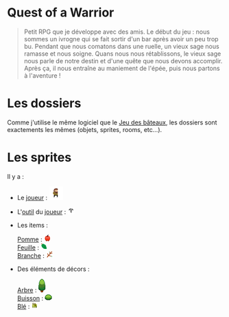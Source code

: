 # Quest of a Warrior
> Petit RPG que je développe avec des amis.
> Le début du jeu : nous sommes un ivrogne qui se fait sortir d'un bar après avoir un peu trop bu. Pendant que nous comatons dans une ruelle, un vieux sage nous ramasse et nous soigne. Quans nous nous rétablissons, le vieux sage nous parle de notre destin et d'une quête que nous devons accomplir. Après ça, il nous entraîne au maniement de l'épée, puis nous partons à l'aventure !

# Les dossiers
Comme j'utilise le même logiciel que le [Jeu des bâteaux], les dossiers sont exactements les mêmes (objets, sprites, rooms, etc...).

# Les sprites
Il y a :
+ Le [joueur] : ![alt_text](https://github.com/Nemo-Brunschwig/Mes-projets/blob/master/Quest%20Of%20A%20Warrior%20v1.2/sprites/sPerso/1a37b7e5-f001-47c2-b3d4-7faf166f6ce0.png)
+ L'[outil] du [joueur] : ![alt_text](https://github.com/Nemo-Brunschwig/Mes-projets/blob/master/Quest%20Of%20A%20Warrior%20v1.2/sprites/sOutil/d3a6fc46-e305-4b29-8a15-1cf97550b9d1.png)
+ Les items :

   [Pomme] : ![alt_text](https://github.com/Nemo-Brunschwig/Mes-projets/blob/master/Quest%20Of%20A%20Warrior%20v1.2/sprites/sApple/14e2cc9d-ac7b-413d-a470-47fb8c4ce18f.png)  
   [Feuille] : ![alt_text](https://github.com/Nemo-Brunschwig/Mes-projets/blob/master/Quest%20Of%20A%20Warrior%20v1.2/sprites/sFeuilles/5954e79e-1d42-4808-80a8-a0b6faf5b355.png)  
   [Branche] : ![alt_text](https://github.com/Nemo-Brunschwig/Mes-projets/blob/master/Quest%20Of%20A%20Warrior%20v1.2/sprites/sBranche/5698d9c3-1060-48fd-9bd1-0e0e10969e04.png)
+ Des éléments de décors :

   [Arbre] : ![alt_text](https://github.com/Nemo-Brunschwig/Mes-projets/blob/master/Quest%20Of%20A%20Warrior%20v1.2/sprites/sArbre/53cce45c-d279-4d8c-a1a6-22214ba07ecc.png)  
   [Buisson] : ![alt_text](https://github.com/Nemo-Brunschwig/Mes-projets/blob/master/Quest%20Of%20A%20Warrior%20v1.2/sprites/sBuisson/d1b2b29a-0bbb-4747-9c95-8d654b5daa79.png)  
   [Blé] : ![alt_text](https://github.com/Nemo-Brunschwig/Mes-projets/blob/master/Quest%20Of%20A%20Warrior%20v1.2/sprites/sBle/299bfedb-78e5-4cac-b77a-09022233dcb8.png)

[Jeu des bâteaux]: https://github.com/Nemo-Brunschwig/Mes-projets/tree/master/Jeu%20de%20bateaux
[joueur]: ./sprites/sPerso
[outil]: ./sprites/sOutil
[Pomme]: ./sprites/sApple
[Feuille]: ./sprites/sFeuilles
[Branche]: ./sprites/sBranche
[Arbre]: ./sprites/sArbre
[Buisson]: ./sprites/sBuisson
[Blé]: ./sprites/sBle
